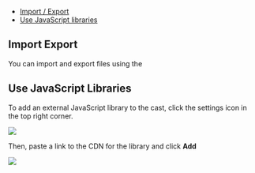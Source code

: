 - [Import / Export](#import-export)
- [Use JavaScript libraries](#user-javascript-libraries)


## Import Export

You can import and export files using the 

## Use JavaScript Libraries

To add an external JavaScript library to the cast, click the settings icon in the top right corner.

![](https://github.com/scrimba/community/img/show-settings.png)

Then, paste a link to the CDN for the library and click **Add**

![](https://github.com/scrimba/community/img/settings-dialog.png)